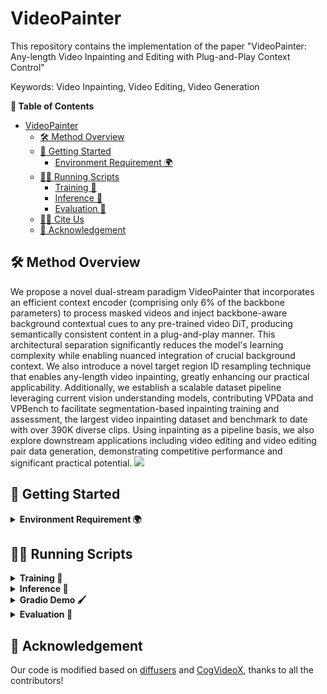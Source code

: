 
# VideoPainter

This repository contains the implementation of the paper "VideoPainter: Any-length Video Inpainting and Editing with Plug-and-Play Context Control"

Keywords: Video Inpainting, Video Editing, Video Generation


**📖 Table of Contents**


- [VideoPainter](#videopainter)
  - [🛠️ Method Overview](#️-method-overview)
  - [🚀 Getting Started](#-getting-started)
    - [Environment Requirement 🌍](#environment-requirement-)
  - [🏃🏼 Running Scripts](#-running-scripts)
    - [Training 🤯](#training-)
    - [Inference 📜](#inference-)
    - [Evaluation 📏](#evaluation-)
  - [🤝🏼 Cite Us](#-cite-us)
  - [💖 Acknowledgement](#-acknowledgement)

## 🛠️ Method Overview

We propose a novel dual-stream paradigm VideoPainter that incorporates an efficient context encoder (comprising only 6\% of the backbone parameters) to process masked videos and inject backbone-aware background contextual cues to any pre-trained video DiT, producing semantically consistent content in a plug-and-play manner. This architectural separation significantly reduces the model's learning complexity while enabling nuanced integration of crucial background context. We also introduce a novel target region ID resampling technique that enables any-length video inpainting, greatly enhancing our practical applicability. Additionally, we establish a scalable dataset pipeline leveraging current vision understanding models, contributing VPData and VPBench to facilitate segmentation-based inpainting training and assessment, the largest video inpainting dataset and benchmark to date with over 390K diverse clips. Using inpainting as a pipeline basis, we also explore downstream applications including video editing and video editing pair data generation, demonstrating competitive performance and significant practical potential. 
![](assets/teaser.jpg)



## 🚀 Getting Started

<details>
<summary><b>Environment Requirement 🌍</b></summary>


Clone the repo:

```
git clone https://github.com/TencentARC/VideoPainter.git
```

We recommend you first use `conda` to create virtual environment, and install needed libraries. For example:


```
conda create -n videopainter python=3.10 -y
conda activate videopainter
pip install -r requirements.txt
```

Then, you can install diffusers (implemented in this repo) with:

```
cd ./diffusers
pip install -e .
```

After that, you can install required ffmpeg thourgh:

```
conda install -c conda-forge ffmpeg -y
```

Optional, you can install sam2 for gradio demo thourgh:

```
cd ./app
pip install -e .
```
</details>



## 🏃🏼 Running Scripts

<details>
<summary><b>Training 🤯</b></summary>

You can train the VideoPainter using the script:

```
# cd train
# bash VideoPainter.sh

export MODEL_PATH="../ckpt/CogVideoX-5b-I2V"
export CACHE_PATH="~/.cache"
export DATASET_PATH="../data/videovo/raw_video"
export PROJECT_NAME="pexels_videovo-inpainting"
export RUNS_NAME="VideoPainter"
export OUTPUT_PATH="./${PROJECT_NAME}/${RUNS_NAME}"
export PYTORCH_CUDA_ALLOC_CONF=expandable_segments:True
export TOKENIZERS_PARALLELISM=false
export CUDA_VISIBLE_DEVICES=0,1,2,3,4,5,6,7

accelerate launch --config_file accelerate_config_machine_single_ds.yaml  --machine_rank 0 \
  train_cogvideox_inpainting_i2v_video.py \
  --pretrained_model_name_or_path $MODEL_PATH \
  --cache_dir $CACHE_PATH \
  --meta_file_path ../data/pexels_videovo_train_dataset.csv \
  --val_meta_file_path ../data/pexels_videovo_val_dataset.csv \
  --instance_data_root $DATASET_PATH \
  --dataloader_num_workers 1 \
  --num_validation_videos 1 \
  --validation_epochs 1 \
  --seed 42 \
  --mixed_precision bf16 \
  --output_dir $OUTPUT_PATH \
  --height 480 \
  --width 720 \
  --fps 8 \
  --max_num_frames 49 \
  --video_reshape_mode "resize" \
  --skip_frames_start 0 \
  --skip_frames_end 0 \
  --max_text_seq_length 226 \
  --branch_layer_num 2 \
  --train_batch_size 1 \
  --num_train_epochs 10 \
  --checkpointing_steps 1024 \
  --validating_steps 256 \
  --gradient_accumulation_steps 1 \
  --learning_rate 1e-5 \
  --lr_scheduler cosine_with_restarts \
  --lr_warmup_steps 1000 \
  --lr_num_cycles 1 \
  --enable_slicing \
  --enable_tiling \
  --noised_image_dropout 0.05 \
  --gradient_checkpointing \
  --optimizer AdamW \
  --adam_beta1 0.9 \
  --adam_beta2 0.95 \
  --max_grad_norm 1.0 \
  --allow_tf32 \
  --report_to wandb \
  --tracker_name $PROJECT_NAME \
  --runs_name $RUNS_NAME \
  --inpainting_loss_weight 1.0 \
  --mix_train_ratio 0 \
  --first_frame_gt \
  --mask_add \
  --mask_transform_prob 0.3 \
  --p_brush 0.4 \
  --p_rect 0.1 \
  --p_ellipse 0.1 \
  --p_circle 0.1 \
  --p_random_brush 0.3

# cd train
# bash VideoPainterID.sh
export MODEL_PATH="../ckpt/CogVideoX-5b-I2V"
export BRANCH_MODEL_PATH="../ckpt/VideoPainter/checkpoints/branch"
export CACHE_PATH="~/.cache"
export DATASET_PATH="../data/videovo/raw_video"
export PROJECT_NAME="pexels_videovo-inpainting"
export RUNS_NAME="VideoPainterID"
export OUTPUT_PATH="./${PROJECT_NAME}/${RUNS_NAME}"
export PYTORCH_CUDA_ALLOC_CONF=expandable_segments:True
export TOKENIZERS_PARALLELISM=false
export CUDA_VISIBLE_DEVICES=0,1,2,3,4,5,6,7

accelerate launch --config_file accelerate_config_machine_single_ds_wo_cpu.yaml --machine_rank 0 \
  train_cogvideox_inpainting_i2v_video_resample.py \
  --pretrained_model_name_or_path $MODEL_PATH \
  --cogvideox_branch_name_or_path $BRANCH_MODEL_PATH \
  --cache_dir $CACHE_PATH \
  --meta_file_path ../data/pexels_videovo_train_dataset.csv \
  --val_meta_file_path ../data/pexels_videovo_val_dataset.csv \
  --instance_data_root $DATASET_PATH \
  --dataloader_num_workers 1 \
  --num_validation_videos 1 \
  --validation_epochs 1 \
  --seed 42 \
  --rank 256 \
  --lora_alpha 128 \
  --mixed_precision bf16 \
  --output_dir $OUTPUT_PATH \
  --height 480 \
  --width 720 \
  --fps 8 \
  --max_num_frames 49 \
  --video_reshape_mode "resize" \
  --skip_frames_start 0 \
  --skip_frames_end 0 \
  --max_text_seq_length 226 \
  --branch_layer_num 2 \
  --train_batch_size 1 \
  --num_train_epochs 10 \
  --checkpointing_steps 256 \
  --validating_steps 128 \
  --gradient_accumulation_steps 1 \
  --learning_rate 5e-5 \
  --lr_scheduler cosine_with_restarts \
  --lr_warmup_steps 200 \
  --lr_num_cycles 1 \
  --enable_slicing \
  --enable_tiling \
  --noised_image_dropout 0.05 \
  --gradient_checkpointing \
  --optimizer AdamW \
  --adam_beta1 0.9 \
  --adam_beta2 0.95 \
  --max_grad_norm 1.0 \
  --allow_tf32 \
  --report_to wandb \
  --tracker_name $PROJECT_NAME \
  --runs_name $RUNS_NAME \
  --inpainting_loss_weight 1.0 \
  --mix_train_ratio 0 \
  --first_frame_gt \
  --mask_add \
  --mask_transform_prob 0.3 \
  --p_brush 0.4 \
  --p_rect 0.1 \
  --p_ellipse 0.1 \
  --p_circle 0.1 \
  --p_random_brush 0.3 \
  --id_pool_resample_learnable
```
</details>


<details>
<summary><b>Inference 📜</b></summary>

You can inference for the video inpainting or editing with the script:

```
cd infer
# video inpainting
bash inpaint.sh
# video inpainting with ID resampling
bash inpaint_id_resample.sh
# video editing
bash edit.sh
```

Our VideoPainter can also function as a video editing pair data generator, you can inference with the script:
```
bash edit_bench.sh
```

Since VideoPainter is trained on public Internet videos, it primarily performs well on general scenarios. For high-quality industrial applications (e.g., product exhibitions, virtual try-on), we recommend training the model on your domain-specific data. We welcome and appreciate any contributions of trained models from the community!
</details>

<details>
<summary><b>Gradio Demo 🖌️</b></summary>

You can also inference through gradio demo:

```
# cd app
CUDA_VISIBLE_DEVICES=0 python app.py \
    --model_path ../ckpt/CogVideoX-5b-I2V \
    --inpainting_branch ../ckpt/VideoPainter/checkpoints/branch \
    --id_adapter ../ckpt/VideoPainterID/checkpoints \
    --img_inpainting_model ../ckpt/flux_inp
```
</details>


<details>
<summary><b>Evaluation 📏</b></summary>

You can evaluate using the script:

```
cd evaluate
# video inpainting
bash eval_inpainting.sh
# video inpainting with ID resampling
bash eval_inpainting_id_resample.sh
# video editing
bash eval_edit.sh
# video editing with ID resampling
bash eval_editing_id_resample.sh
```
</details>



## 💖 Acknowledgement
<span id="acknowledgement"></span>

Our code is modified based on [diffusers](https://github.com/huggingface/diffusers) and [CogVideoX](https://github.com/THUDM/CogVideo), thanks to all the contributors!
